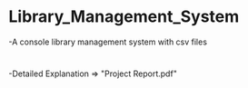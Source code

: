 # Library_Management_System
 -A console library management system with csv files 
 #
 -Detailed Explanation => "Project Report.pdf"
